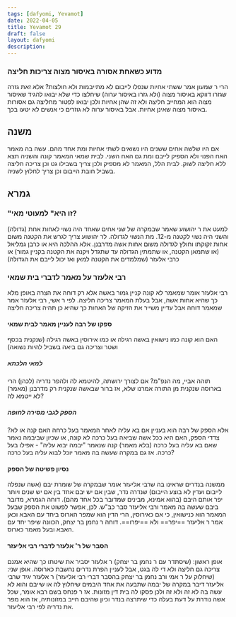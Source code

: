 ```yaml
---
tags: [dafyomi, Yevamot] 
date: 2022-04-05
title: Yevamot 29
draft: false
layout: dafyomi
description: 
---
```


### מדוע כשאחת אסורה באיסור מצוה צריכות חליצה 
הרי ר שמעון אמר ששתי אחיות שנפלו לייבום לא מתייבמות ולא חולצות?
אלא זאת גזרה שגזרו דווקא באיסור מצוה (ולא גזרו באיסור ערוה) שיחלצו כדי שלא יבואו להגיד שאיסור מצוה הוא המחייב חליצה ולא זה שהן אחיות ולכן יבואו לפטור מחליצה גם אסורות באיסור מצוה שאינן אחיות. אבל באיסור ערוה לא גוזרים כי אנשים לא יטעו בכך.
## משנה
אם היו שלשה אחים ששנים היו נשואים לשתי אחיות ומת אחד מהם. עשה בה מאמר האח הפנוי ולא הספיק לייבם ומת גם האח השני. לבית שמאי המאמר קונה והשניה תצא ללא חליצה לשוק. לבית הלל, המאמר לא מספיק ולכן צריך בשבילו גט וכן צריכה חליצה בשביל חובת הייבום וכן צריך לחלוץ לשניה.
## גמרא
### "זו היא" למעוטי מאי?
למעט את ר יהושוע שאמר שבמקרה של שני אחים שאחד היה נשוי לאחות אחת (גדולה) והשני היה נשוי לקטנה מ-12. מת הנשוי לגדולה. לר יהושוע צריך לגרש את הקטנה משום אחות זקוקתו וחולץ לגדולה משום אחות אשה מדרבנן.
אלא ההלכה היא או כרבן גמליאל (או שתמאן הקטנה, או שתמתין הגדולה עד שתגדל ויקנה את הקטנה בקניין גמור) או כרבי אלעזר (שמלמדים את הקטנה למאן ואז יכול לייבם את הגדולה)
### רבי אלעזר על מאמר לדברי בית שמאי
רבי אלעזר אומר שמאמר לא קונה קניין גמור באשה אלא רק דוחה את הצרה באופן מלא כך שהיא אחות אשה, אבל בעלת המאמר צריכה חליצה.
לפי ר אשי, רבי אלעזר אמר שמאמר דוחה אבל עדיין משייר את הזיקה של האחות כך שהיא כן תהיה צריכה חליצה 
#### ספקו של רבה לעניין מאמר לבית שמאי
האם הוא קונה כמו נישואין באשה רגילה או כמו אירוסין באשה רגילה (שנקנית בכסף ושטר וצריכה גם ביאה בשביל להיות נשואה) 
##### למאי הלכתא
תוהה אביי, מה הנפ"מ? אם לצורך ירושתה, להיטמא לה ולהפר נדריה (לכהן) הרי בארוסה שנקנית מן התורה אמרנו שלא, אז ברור שבאשה שנקנית רק מדרבנן (מאמר) לא ייטמא לה?
##### הספק לגבי מסירה לחופה
אלא הספק של רבה הוא בעניין אם בא עליה לאחר המאמר בעל כרחה האם קנה או לא?
צדדי הספק, האם היא ככל אשה שביאה בעל כרכה לא קונה, או שכיון שביבמה נאמר שאם בא עליה בעל כרכה (בלא מאמר) קנה שנאמר "יבמה יבוא עליה" - אפילו בעל כרכה. אז גם במקרה שעשה בה מאמר יוכל לבוא עליה בעל כרכה?
#### נסיון פשיטה של הספק
ממשנה בנדרים שראינו בה שרבי אליעזר אומר שבמקרה של שומרת יבם (אשה שנפלה לייבום ועדין לא בוצע הייבום) שנדרה נדר, שבין אם יש יבם אחד בין אם יש שנים ויותר יפר אותם היבם (בהוא אמינא, מבינים שמדובר בכל אחד מהם). דוחה הגמרא, מדובר ביבם שעשה בה מאמר ורבי אליעזר סבר כב"ש. לכן, אפשר לפשוט את הספק שבעל המאמר הוא כנישואין, כי אם כאירוסין, הרי הדין הוא שמפר הארוס ביחד עם האבא וכאן אמר ר אליעזר ==יפר== ולא ==יפרו==.
דוחה ר נחמן בר יצחק, הכוונה שיפר יחד עם האבא ובעל מאמר כארוס.
#### הסבר של ר' אלעזר לדברי רבי אליעזר
אופן ראשון: (שיסתדר עם ר נחמן בר יצחק) ר אלעזר יסביר את שיטתו כך שהיא אמנם צריכה גם חליצה ולא די לה בגט, אבל לעניין הפרת נדרים נחשבת כארוסה.
אופן שני: (שיחלוק על ר אמי ורב נחמן בר יצחק בהסבר דברי רבי אליעזר) ר אלעזר יגיד שרבי אליעזר דיבר במקרה של יבמה שתבעה את אחד היבמים שיחלוץ לה או שייבם והוא לא עשה בה לא זה ולא זה ולכן פסקו לה בית דין מזונות. אז ר פנחס בשם רבא אומר, שכל אשה נודרת על דעת בעלה כדי שיתרצה בנדר וכיון שהיבם חייב במזונותיה, אז הוא מפר את נדריה לפי רבי אליעזר. 